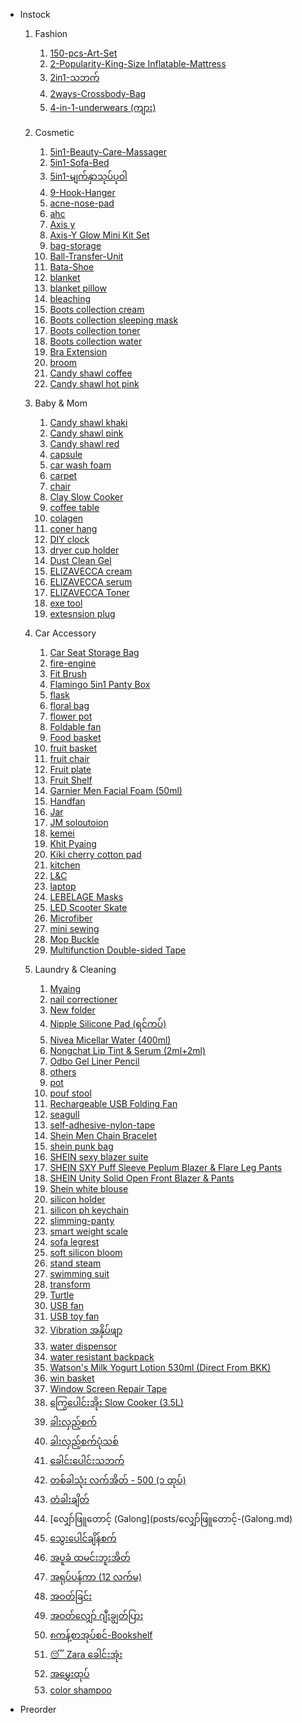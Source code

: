 - Instock

  1. Fashion
     1. [150-pcs-Art-Set](posts/150-pcs-Art-Set.md)
     1. [2-Popularity-King-Size Inflatable-Mattress](posts/2-Popularity-King-Size-Inflatable-Mattress.md)
     1. [2in1-သဘက်](posts/2in1-သဘက်.md)
     1. [2ways-Crossbody-Bag](posts/2ways-Crossbody-Bag.md)
     1. [4-in-1-underwears (ကျား)](<posts/4-in-1-underwears-(ကျား).md>)
  1. Cosmetic
     1. [5in1-Beauty-Care-Massager](posts/5in1-Beauty-Care-Massager.md)
     1. [5in1-Sofa-Bed](posts/5in1-Sofa-Bed.md)
     1. [5in1-မျက်နှာသုပ်ပုဝါ](posts/5in1-မျက်နှာသုပ်ပုဝါ.md)
     1. [9-Hook-Hanger](posts/9-Hook-Hanger.md)
     1. [acne-nose-pad](posts/acne-nose-pad.md)
     1. [ahc](posts/ahc.md)
     1. [Axis y](posts/Axis-y.md)
     1. [Axis-Y Glow Mini Kit Set](posts/Axis-Y-Glow-Mini-Kit-Set.md)
     1. [bag-storage](posts/bag-storage.md)
     1. [Ball-Transfer-Unit](posts/Ball-Transfer-Unit.md)
     1. [Bata-Shoe](posts/Bata-Shoe.md)
     1. [blanket](posts/blanket.md)
     1. [blanket pillow](posts/blanket-pillow.md)
     1. [bleaching](posts/bleaching.md)
     1. [Boots collection cream](posts/Boots-collection-cream.md)
     1. [Boots collection sleeping mask](posts/Boots-collection-sleeping-mask.md)
     1. [Boots collection toner](posts/Boots-collection-toner.md)
     1. [Boots collection water](posts/Boots-collection-water.md)
     1. [Bra Extension](posts/Bra-Extension.md)
     1. [broom](posts/broom.md)
     1. [Candy shawl coffee](posts/Candy-shawl-coffee.md)
     1. [Candy shawl hot pink](posts/Candy-shawl-hot-pink.md)
  1. Baby & Mom
     1. [Candy shawl khaki](posts/Candy-shawl-khaki.md)
     1. [Candy shawl pink](posts/Candy-shawl-pink.md)
     1. [Candy shawl red](posts/Candy-shawl-red.md)
     1. [capsule](posts/capsule.md)
     1. [car wash foam](posts/car-wash-foam.md)
     1. [carpet](posts/carpet.md)
     1. [chair](posts/chair.md)
     1. [Clay Slow Cooker](posts/Clay-Slow-Cooker.md)
     1. [coffee table](posts/coffee-table.md)
     1. [colagen](posts/colagen.md)
     1. [coner hang](posts/coner-hang.md)
     1. [DIY clock](posts/DIY-clock.md)
     1. [dryer cup holder](posts/dryer-cup-holder.md)
     1. [Dust Clean Gel](posts/Dust-Clean-Gel.md)
     1. [ELIZAVECCA cream](posts/ELIZAVECCA-cream.md)
     1. [ELIZAVECCA serum](posts/ELIZAVECCA-serum.md)
     1. [ELIZAVECCA Toner](posts/ELIZAVECCA-Toner.md)
     1. [exe tool](posts/exe-tool.md)
     1. [extesnsion plug](posts/extesnsion-plug.md)
  1. Car Accessory
     1. [Car Seat Storage Bag](posts/Car-Seat-Storage-Bag.md)
     1. [fire-engine](posts/fire-engine.md)
     1. [Fit Brush](posts/Fit-Brush.md)
     1. [Flamingo 5in1 Panty Box](posts/Flamingo-5in1-Panty-Box.md)
     1. [flask](posts/flask.md)
     1. [floral bag](posts/floral-bag.md)
     1. [flower pot](posts/flower-pot.md)
     1. [Foldable fan](posts/Foldable-fan.md)
     1. [Food basket](posts/Food-basket.md)
     1. [fruit basket](posts/fruit-basket.md)
     1. [fruit chair](posts/fruit-chair.md)
     1. [Fruit plate](posts/Fruit-plate.md)
     1. [Fruit Shelf](posts/Fruit-Shelf.md)
     1. [Garnier Men Facial Foam (50ml)](<posts/Garnier-Men-Facial-Foam-(50ml).md>)
     1. [Handfan](posts/Handfan.md)
     1. [Jar](posts/Jar.md)
     1. [JM soloutoion](posts/JM-soloutoion.md)
     1. [kemei](posts/kemei.md)
     1. [Khit Pyaing](posts/Khit-Pyaing.md)
     1. [Kiki cherry cotton pad](posts/Kiki-cherry-cotton-pad.md)
     1. [kitchen](posts/kitchen.md)
     1. [L&C](posts/L&C.md)
     1. [laptop](posts/laptop.md)
     1. [LEBELAGE Masks](posts/LEBELAGE-Masks.md)
     1. [LED Scooter Skate](posts/LED-Scooter-Skate.md)
     1. [Microfiber](posts/Microfiber.md)
     1. [mini sewing](posts/mini-sewing.md)
     1. [Mop Buckle](posts/Mop-Buckle.md)
     1. [Multifunction Double-sided Tape](posts/Multifunction-Double-sided-Tape.md)
  1. Laundry & Cleaning

     1. [Myaing](posts/Myaing.md)
     1. [nail correctioner](posts/nail-correctioner.md)
     1. [New folder](posts/New-folder.md)
     1. [Nipple Silicone Pad (ရင်ကပ်)](<posts/Nipple-Silicone-Pad-(ရင်ကပ်).md>)
     1. [Nivea Micellar Water (400ml)](<posts/Nivea-Micellar-Water-(400ml).md>)
     1. [Nongchat Lip Tint & Serum (2ml+2ml)](<posts/Nongchat-Lip-Tint-&-Serum-(2ml+2ml).md>)
     1. [Odbo Gel Liner Pencil](posts/Odbo-Gel-Liner-Pencil.md)
     1. [others](posts/others.md)
     1. [pot](posts/pot.md)
     1. [pouf stool](posts/pouf-stool.md)
     1. [Rechargeable USB Folding Fan](posts/Rechargeable-USB-Folding-Fan.md)
     1. [seagull](posts/seagull.md)
     1. [self-adhesive-nylon-tape](posts/self-adhesive-nylon-tape.md)
     1. [Shein Men Chain Bracelet](posts/Shein-Men-Chain-Bracelet.md)
     1. [shein punk bag](posts/shein-punk-bag.md)
     1. [SHEIN sexy blazer suite](posts/SHEIN-sexy-blazer-suite.md)
     1. [SHEIN SXY Puff Sleeve Peplum Blazer & Flare Leg Pants](posts/SHEIN-SXY-Puff-Sleeve-Peplum-Blazer-&-Flare-Leg-Pants.md)
     1. [SHEIN Unity Solid Open Front Blazer & Pants](posts/SHEIN-Unity-Solid-Open-Front-Blazer-&-Pants.md)
     1. [Shein white blouse](posts/Shein-white-blouse.md)
     1. [silicon holder](posts/silicon-holder.md)
     1. [silicon ph keychain](posts/silicon-ph-keychain.md)
     1. [slimming-panty](posts/slimming-panty.md)
     1. [smart weight scale](posts/smart-weight-scale.md)
     1. [sofa legrest](posts/sofa-legrest.md)
     1. [soft silicon bloom](posts/soft-silicon-bloom.md)
     1. [stand steam](posts/stand-steam.md)
     1. [swimming suit](posts/swimming-suit.md)
     1. [transform](posts/transform.md)
     1. [Turtle](posts/Turtle.md)
     1. [USB fan](posts/USB-fan.md)
     1. [USB toy fan](posts/USB-toy-fan.md)
     1. [Vibration အနှိပ်ဖျာ](posts/Vibration-အနှိပ်ဖျာ.md)
     1. [water dispensor](posts/water-dispensor.md)
     1. [water resistant backpack](posts/water-resistant-backpack.md)
     1. [Watson's Milk Yogurt Lotion 530ml (Direct From BKK)](<posts/Watson's-Milk-Yogurt-Lotion-530ml-(Direct-From-BKK).md>)
     1. [win basket](posts/win-basket.md)
     1. [Window Screen Repair Tape](posts/Window-Screen-Repair-Tape.md)
     1. [ကြွေပေါင်းအိုး Slow Cooker (3.5L)](<posts/ကြွေပေါင်းအိုး-Slow-Cooker-(3.5L).md>)
     1. [ခါးလှည့်စက်](posts/ခါးလှည့်စက်.md)
     1. [ခါးလှည့်စက်ပုံသစ်](posts/ခါးလှည့်စက်ပုံသစ်.md)
     1. [ခေါင်း​ပေါင်းသဘက်](posts/ခေါင်း​ပေါင်းသဘက်.md)
     1. [တစ်ခါသုံး လက်အိတ် - 500 (၁ ထုပ်)](<posts/တစ်ခါသုံး-လက်အိတ်---500-(၁-ထုပ်).md>)
     1. [တံခါးချိတ်](posts/တံခါးချိတ်.md)
     1. [လျှော်ဖြူ​တောင့် (Galong](posts/လျှော်ဖြူ​တောင့်-(Galong.md)
     1. [သွေး​ပေါင်ချိန်စက်](posts/သွေး​ပေါင်ချိန်စက်.md)
     1. [အပူခံ ထမင်းဘူးအိတ်](posts/အပူခံ-ထမင်းဘူးအိတ်.md)
     1. [အရုပ်ပန်ကာ (12 လက်မ)](<posts/အရုပ်ပန်ကာ-(12-လက်မ).md>)
     1. [အဝတ်ခြင်း](posts/အဝတ်ခြင်း.md)
     1. [အဝတ်​လျှော် ဂျီးချွတ်ပြား](posts/အဝတ်​လျှော်-ဂျီးချွတ်ပြား.md)
     1. [၈ကန့်စာအုပ်စင်-Bookshelf](posts/၈ကန့်စာအုပ်စင်-Bookshelf.md)
     1. [😴 Zara ​ခေါင်းအုံး](posts/😴-Zara-​ခေါင်းအုံး.md)
     1. [အ​မွှေးထုပ်](posts/အ​မွှေးထုပ်.md)
     1. [color shampoo](posts/color-shampoo.md)

- Preorder
